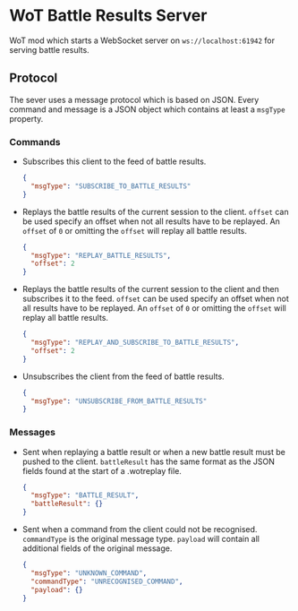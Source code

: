 # WoT Battle Results Server
WoT mod which starts a WebSocket server on `ws://localhost:61942` for serving battle results.

## Protocol
The sever uses a message protocol which is based on JSON. 
Every command and message is a JSON object which contains at least a `msgType` property.

### Commands
-   Subscribes this client to the feed of battle results.
    ```json
    {
      "msgType": "SUBSCRIBE_TO_BATTLE_RESULTS"
    }
    ```


-   Replays the battle results of the current session to the client.
    `offset` can be used specify an offset when not all results have to be replayed.
    An `offset` of `0` or omitting the `offset` will replay all battle results.
    ```json
    {
      "msgType": "REPLAY_BATTLE_RESULTS",
      "offset": 2
    }
    ```

-   Replays the battle results of the current session to the client and then subscribes it to the feed.
    `offset` can be used specify an offset when not all results have to be replayed.
    An `offset` of `0` or omitting the `offset` will replay all battle results.
    ```json
    {
      "msgType": "REPLAY_AND_SUBSCRIBE_TO_BATTLE_RESULTS",
      "offset": 2
    }
    ```

-   Unsubscribes the client from the feed of battle results.
    ```json
    {
      "msgType": "UNSUBSCRIBE_FROM_BATTLE_RESULTS"
    }
    ```

### Messages
-   Sent when replaying a battle result or when a new battle result must be pushed to the client.
    `battleResult` has the same format as the JSON fields found at the start of a .wotreplay file.
    ```json
    {
      "msgType": "BATTLE_RESULT",
      "battleResult": {}
    }
    ```
    
-   Sent when a command from the client could not be recognised.
    `commandType` is the original message type.
    `payload` will contain all additional fields of the original message.
    ```json
    {
      "msgType": "UNKNOWN_COMMAND",
      "commandType": "UNRECOGNISED_COMMAND",
      "payload": {}
    }
    ```